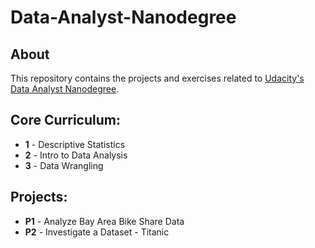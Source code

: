 # Data-Analyst-Nanodegree

## About
This repository contains the projects and exercises related to [Udacity's Data Analyst Nanodegree](https://www.udacity.com/course/data-analyst-nanodegree--nd002).

## Core Curriculum:

- **1** - Descriptive Statistics
- **2** - Intro to Data Analysis
- **3** - Data Wrangling

## Projects:

- **P1** - Analyze Bay Area Bike Share Data
- **P2** - Investigate a Dataset - Titanic
